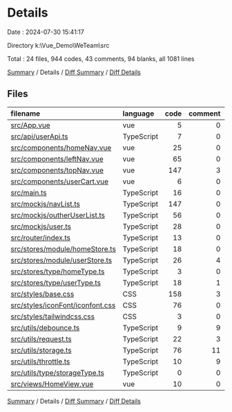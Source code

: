 # Details

Date : 2024-07-30 15:41:17

Directory k:\\Vue_Demo\\WeTeam\\src

Total : 24 files,  944 codes, 43 comments, 94 blanks, all 1081 lines

[Summary](results.md) / Details / [Diff Summary](diff.md) / [Diff Details](diff-details.md)

## Files
| filename | language | code | comment | blank | total |
| :--- | :--- | ---: | ---: | ---: | ---: |
| [src/App.vue](/src/App.vue) | vue | 5 | 0 | 1 | 6 |
| [src/api/userApi.ts](/src/api/userApi.ts) | TypeScript | 7 | 0 | 3 | 10 |
| [src/components/homeNav.vue](/src/components/homeNav.vue) | vue | 25 | 0 | 3 | 28 |
| [src/components/leftNav.vue](/src/components/leftNav.vue) | vue | 65 | 0 | 6 | 71 |
| [src/components/topNav.vue](/src/components/topNav.vue) | vue | 147 | 3 | 3 | 153 |
| [src/components/userCart.vue](/src/components/userCart.vue) | vue | 6 | 0 | 3 | 9 |
| [src/main.ts](/src/main.ts) | TypeScript | 16 | 0 | 4 | 20 |
| [src/mockjs/navList.ts](/src/mockjs/navList.ts) | TypeScript | 147 | 0 | 1 | 148 |
| [src/mockjs/outherUserList.ts](/src/mockjs/outherUserList.ts) | TypeScript | 56 | 0 | 4 | 60 |
| [src/mockjs/user.ts](/src/mockjs/user.ts) | TypeScript | 28 | 0 | 1 | 29 |
| [src/router/index.ts](/src/router/index.ts) | TypeScript | 13 | 0 | 3 | 16 |
| [src/stores/module/homeStore.ts](/src/stores/module/homeStore.ts) | TypeScript | 18 | 0 | 4 | 22 |
| [src/stores/module/userStore.ts](/src/stores/module/userStore.ts) | TypeScript | 26 | 4 | 1 | 31 |
| [src/stores/type/homeType.ts](/src/stores/type/homeType.ts) | TypeScript | 3 | 0 | 0 | 3 |
| [src/stores/type/userType.ts](/src/stores/type/userType.ts) | TypeScript | 18 | 1 | 1 | 20 |
| [src/styles/base.css](/src/styles/base.css) | CSS | 158 | 3 | 14 | 175 |
| [src/styles/iconFont/iconfont.css](/src/styles/iconFont/iconfont.css) | CSS | 76 | 0 | 22 | 98 |
| [src/styles/tailwindcss.css](/src/styles/tailwindcss.css) | CSS | 3 | 0 | 2 | 5 |
| [src/utils/debounce.ts](/src/utils/debounce.ts) | TypeScript | 9 | 9 | 2 | 20 |
| [src/utils/request.ts](/src/utils/request.ts) | TypeScript | 22 | 3 | 5 | 30 |
| [src/utils/storage.ts](/src/utils/storage.ts) | TypeScript | 76 | 11 | 6 | 93 |
| [src/utils/throttle.ts](/src/utils/throttle.ts) | TypeScript | 10 | 9 | 1 | 20 |
| [src/utils/type/storageType.ts](/src/utils/type/storageType.ts) | TypeScript | 0 | 0 | 1 | 1 |
| [src/views/HomeView.vue](/src/views/HomeView.vue) | vue | 10 | 0 | 3 | 13 |

[Summary](results.md) / Details / [Diff Summary](diff.md) / [Diff Details](diff-details.md)